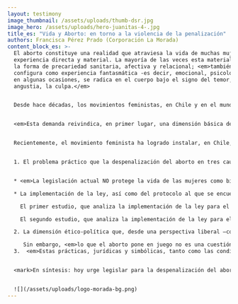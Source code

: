 ```yaml
---
layout: testimony
image_thumbnail: /assets/uploads/thumb-dsr.jpg
image_hero: /assets/uploads/hero-juanitas-4-.jpg
title_es: "Vida y Aborto: en torno a la violencia de la penalización"
authors: Francisca Pérez Prado (Corporación La Morada)
content_block_es: >-
  El aborto constituye una realidad que atraviesa la vida de muchas mujeres como
  experiencia directa y material. La mayoría de las veces esta materialidad toma
  la forma de precariedad sanitaria, afectiva y relacional; <em>también se
  configura como experiencia fantasmática -es decir, emocional, psicológica- y,
  en algunas ocasiones, se radica en el cuerpo bajo el signo del temor, la
  angustia, la culpa.</em>


  Desde hace décadas, los movimientos feministas, en Chile y en el mundo, han puesto de manifiesto la urgencia de despenalizar el aborto y de asegurar condiciones de seguridad para su realización, independientemente de la situación económica, social, cultural o contextual de las mujeres que deciden interrumpir un embarazo.


  <em>Esta demanda reivindica, en primer lugar, una dimensión básica de la democracia: las mujeres deben ser reconocidas como sujetos de derecho,</em> en igualdad de condiciones no sólo ante las leyes ya sancionadas –que, sabemos, se inscriben en una estructura jurídica patriarcal y discriminatoria– sino, sobre todo, ante la formulación de nuevos marcos de convivencia. Pero esta demanda también pone de manifiesto el carácter estructural de la violencia que afecta la vida de las mujeres: las ciudades, los campos, los trabajos y las universidades son, cotidianamente, espacios de vulneración de la integridad física y emocional. <em>La sexualidad es una dimensión paradigmática en el ejercicio de violencia, sometimiento y discriminación; la violación, de un lado, y la penalización del aborto –en cualquier circunstancia–, del otro lado, constituyen expresiones extremas de la violencia de género, que vulneran la autonomía de las mujeres desde la dimensión material y subjetiva del cuerpo y el deseo, hasta el registro simbólico de los discursos, las leyes y la impunidad que recubren la expropiación de esos cuerpos y deseos.</em>


  Recientemente, el movimiento feminista ha logrado instalar, en Chile, una ley y un protocolo asociado a ella para la despenalización del aborto en 3 causales que se consideran atentatorias a la vida o a la integridad de las mujeres. Estas causales incluyen el peligro para la vida de la mujer, la inviabilidad del embrión o feto y la violación; con ellas se recupera la línea de base que existía hasta la época de la dictadura. <em>Sin embargo, vuelve a quedar pendiente a nivel institucional –es decir, legislativo, normativo y procedimental– la discusión de una cuestión de fondo: el estatuto social, político y jurídico de las mujeres en nuestra democracia, así como la responsabilidad institucional implicada en su protección.</em> Propongo abordarlos de la siguiente manera:


  1. El problema práctico que la despenalización del aborto en tres causales propone, aparentemente, resolver, y sin embargo, no resuelve:


  * <em>La legislación actual NO protege la vida de las mujeres como bien superior y autónomo de otros,</em> esto es, como una vida cuyo valor no sea relativo respecto del valor de otros/otras, y una vida cuyo valor no dependa de las decisiones, deseos o contingencias que la ponen en juego –por ejemplo, un embarazo no deseado que concluye en la decisión de abortar–. Es decir, nuestra legislación actual NO protege la vida de las mujeres en cualquier circunstancia, en la medida en que sólo la erige como valor principal en las 3 causales establecidas. Ello implica que la práctica abortiva NO ES SEGURA NI ACCESIBLE para cualquier mujer, sino sólo para aquellas que se corresponden con el perfil y el tipo definido por la ley o, dicho de otro modo, es la ley la que viene a definir cuáles mujeres se constituyen, y cómo, en tanto que sujeto de derecho –y cuáles quedan al margen de esa definición–;

  * La implementación de la ley, así como del protocolo al que se encuentra asociada, ha puesto en evidencia la fuerza con la que múltiples resistencias obstaculizan –y en algunas ocasiones impiden– la aplicación rigurosa de la normativa e, incluso, del “espíritu” de la ley. <em>Entre las más relevantes surgen la aplicación de la “objeción de conciencia” a nivel institucional y, aún más grave, al interior de instituciones que reciben financiamiento del Estado;</em> así como la falta de recursos para la implementación adecuada, a nivel nacional, de intervenciones médicas y psicosociales de acuerdo a las necesidades de las mujeres. Los 2 estudios de seguimiento realizados hasta ahora, muestran lo siguiente:

    El primer estudio, que analiza la implementación de la ley para el período que va desde noviembre de 2018 a marzo de 2019, observa un alto grado de desinformación sobre la Ley IVE, tanto en la comunidad como en personal de salud; ausencia de capacitaciones y formación específica orientada; obstáculos para las mujeres que podrían acceder a las prestaciones definidas por la ley, especialmente emanados de la introducción de la objeción de conciencia y, en general, afectación en el derecho a decidir de quienes quieren hacer uso de esta normativa legal.

    El segundo estudio, que analiza la implementación de la ley para el período que va de julio a octubre de 2020, en plena crisis sanitaria por COVID-19, muestra una profundización de los problemas ya existentes, de manera tal que, a casi cuatro años de la promulgación de esta normativa, sólo existen 69 centros –repartidos en 29 servicios públicos para todas las regiones del país– distribuidos de manera desigual a lo largo del territorio. Adicionalmente, la mayor cantidad de equipos médicos obstétricos de alto riesgo se encuentra en la Región Metropolitana, incrementando la brecha de acceso en un período en que la mayor cantidad de intervenciones se han realizado a través de estos equipos especializados (y no en la salud primaria, por razones ligadas a la emergencia sanitaria). Las mujeres no acceden a información y orientación adecuadas y hay falta de formación específica para los/las profesionales, entre otras muchas dificultades. Es decir, la norma no se cumple de manera adecuada.

  2. La dimensión ético-política que, desde una perspectiva liberal –como la que hegemoniza hasta hoy la legalidad de nuestra convivencia, consagrada en la constitución y en las leyes–, hace del aborto el ejemplo por antonomasia del conflicto de libertades individuales que el Estado, como supuesto garante de ese bien superior que sería la libertad individual, vendría a proteger por la vía de la penalización del aborto. Sin embargo, y como es de suponer, ese argumento se sostiene en un doble truco: su carácter abstracto –hasta el punto de suponer un individuo allí donde aún no lo hay– y el sometimiento de las mujeres como quienes deberían renunciar, en última instancia, al ejercicio de esa libertad. <em>Es decir, el liberalismo reafirma por la vía de la penalización del aborto –o de su restricción a causales específicas por él definidas–, la subordinación de las mujeres a un orden establecido y ajeno, es decir, no establecido por ellas ni para ellas como sujetos autónomos.</em>

     Sin embargo, <em>lo que el aborto pone en juego no es una cuestión liberal de derechos individuales; antes bien, se trata de la responsabilidad colectiva que atañe al reconocimiento y protección de la diversidad de sujetos que constituyen y configuran el espacio de lo común.</em> En ese sentido, la despenalización del aborto, y su práctica segura y protegida, se configuran como un paso indispensable en la erradicación de las violencias de género, particularmente desde el punto de vista estructural, pero también como un paso indispensable para la construcción de una democracia real.
  3.  <em>Estas prácticas, jurídicas y simbólicas, tanto como las condiciones materiales y cotidianas de la vida, siempre en riesgo, de las mujeres, tienen un efecto subjetivo indesmentible: es la vivencia de reproducción al infinito de la violencia patriarcal -esa violencia que, tal como señala Rita Segatto, es el punto clave en la reproducción del patriarcado.</em> Hoy, que enfrentamos el desafío –y la esperanza– de definir democráticamente las coordenadas de nuestra convivencia, a través de la Convención Constitucional, se hace más urgente aún encontrar otros anclajes prácticos, ético-políticos y subjetivos.</em> Como espacio feminista, [La Morada](https://corporacionlamorada.cl/) ha acompañado, desde sus inicios (es decir, desde los años 80, cuando el aborto era legal también en las causales que hoy vuelven a reconocerse), las vidas y trayectorias de mujeres sometidas a múltiples violencias: en la pareja, en los espacios laborales, en la ciudad, en las aulas. Y también en la sexualidad, desde la violación hasta la penalización del aborto. Este acompañamiento, que es testimonio colectivo de las subjetividades violentadas, nos lleva a creer, profundamente, en el valor de las palabras de cada una de ellas y en el derecho inalienable a la legitimidad de cada una de sus experiencias.


  <mark>En síntesis: hoy urge legislar para la despenalización del aborto, sin restricción de causales, y asegurando la responsabilidad del estado para su implementación en condiciones de seguridad e igualdad para las mujeres, es decir, en condiciones que rompan las vías de reproducción de la violencia de género que, aún, cada día y en todos los espacios de la vida, quiere seguir sometiendo y expropiando los cuerpos de la mitad de la humanidad. Probablemente, sin embargo, esta legislación no será posible mientras no logremos conquistar el espacio instituyente de una subjetividad soberana de las mujeres, gesto que sólo la pluralidad de voces feministas que hoy comparecen en la escritura de un nuevo pacto social, puede realizar.</mark>


  ![](/assets/uploads/logo-morada-bg.png)
---
```

